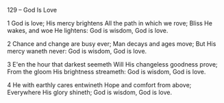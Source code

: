 129 – God Is Love


1
God is love; His mercy brightens
All the path in which we rove;
Bliss He wakes, and woe He lightens:
God is wisdom, God is love.

2
Chance and change are busy ever;
Man decays and ages move;
But His mercy waneth never:
God is wisdom, God is love.

3
E'en the hour that darkest seemeth
Will His changeless goodness prove;
From the gloom His brightness streameth:
God is wisdom, God is love.

4
He with earthly cares entwineth
Hope and comfort from above;
Everywhere His glory shineth;
God is wisdom, God is love.
